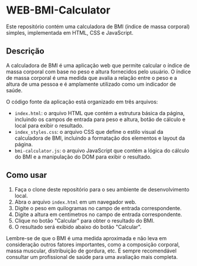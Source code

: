 # WEB-BMI-Calculator

Este repositório contém uma calculadora de BMI (índice de massa corporal) simples, implementada em HTML, CSS e JavaScript.

## Descrição

A calculadora de BMI é uma aplicação web que permite calcular o índice de massa corporal com base no peso e altura fornecidos pelo usuário. O índice de massa corporal é uma medida que avalia a relação entre o peso e a altura de uma pessoa e é amplamente utilizado como um indicador de saúde.

O código fonte da aplicação está organizado em três arquivos:

- `index.html`: o arquivo HTML que contém a estrutura básica da página, incluindo os campos de entrada para peso e altura, botão de cálculo e local para exibir o resultado.
- `index_styles.css`: o arquivo CSS que define o estilo visual da calculadora de BMI, incluindo a formatação dos elementos e layout da página.
- `bmi-calculator.js`: o arquivo JavaScript que contém a lógica do cálculo do BMI e a manipulação do DOM para exibir o resultado.

## Como usar

1. Faça o clone deste repositório para o seu ambiente de desenvolvimento local.
2. Abra o arquivo `index.html` em um navegador web.
3. Digite o peso em quilogramas no campo de entrada correspondente.
4. Digite a altura em centímetros no campo de entrada correspondente.
5. Clique no botão "Calcular" para obter o resultado do BMI.
6. O resultado será exibido abaixo do botão "Calcular".

Lembre-se de que o BMI é uma medida aproximada e não leva em consideração outros fatores importantes, como a composição corporal, massa muscular, distribuição de gordura, etc. É sempre recomendável consultar um profissional de saúde para uma avaliação mais completa.